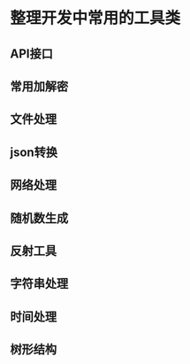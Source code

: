 # 整理开发中常用的工具类

## API接口

## 常用加解密

## 文件处理

## json转换

## 网络处理

## 随机数生成

## 反射工具

## 字符串处理

## 时间处理

## 树形结构
